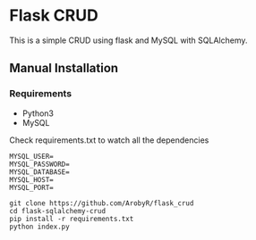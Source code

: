 # Flask CRUD

This is a simple CRUD using flask and MySQL with SQLAlchemy.


## Manual Installation

### Requirements
* Python3
* MySQL

Check requirements.txt to watch all the dependencies

```
MYSQL_USER=
MYSQL_PASSWORD=
MYSQL_DATABASE=
MYSQL_HOST=
MYSQL_PORT=
```

```
git clone https://github.com/ArobyR/flask_crud
cd flask-sqlalchemy-crud
pip install -r requirements.txt
python index.py
```